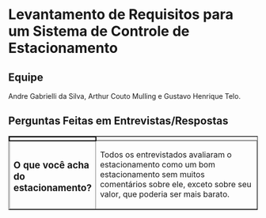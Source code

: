 # Levantamento de Requisitos para um Sistema de Controle de Estacionamento
## Equipe
Andre Gabrielli da Silva, Arthur Couto Mulling e Gustavo Henrique Telo.

## Perguntas Feitas em Entrevistas/Respostas
<table border = "1">
<td style = "width: 25; border: 2px solid black;">
<tr>
  <td> <h3> O que você acha do estacionamento? </h3></td> <td> <p> Todos os entrevistados avaliaram o estacionamento como um bom estacionamento sem muitos comentários sobre ele, exceto sobre seu valor, que poderia ser mais barato.</p></td>
</tr>

